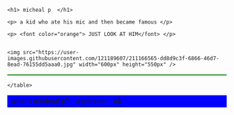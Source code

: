 <html>  

	<h1> micheal p  </h1>

	<p> a kid who ate his mic and then became famous </p> 

 	<p> <font color="orange"> JUST LOOK AT HIM</font> </p>


	<img src="https://user-images.githubusercontent.com/121189607/211166565-dd8d9c3f-6866-46d7-8ead-76155dd5aaa0.jpg" width="600px" height="550px" />
	
<html> 
	<table style="border:1px solid green">
	 <table style="background-color:blue;">
		<tr>
			<td> who is micheal p? </td> 
			<td> a person. </td>
			<td> ok </td>
		</tr>
		
	</table> 
</html>	


